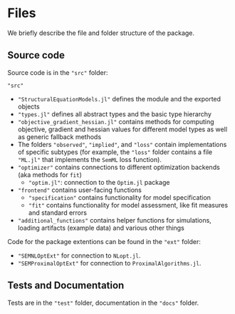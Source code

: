 # Files

We briefly describe the file and folder structure of the package.

## Source code

Source code is in the `"src"` folder:

`"src"`
- `"StructuralEquationModels.jl"` defines the module and the exported objects
- `"types.jl"` defines all abstract types and the basic type hierarchy
- `"objective_gradient_hessian.jl"` contains methods for computing objective, gradient and hessian values for different model types as well as generic fallback methods
- The folders `"observed"`, `"implied"`, and `"loss"` contain implementations of specific subtypes (for example, the `"loss"` folder contains a file `"ML.jl"` that implements the `SemML` loss function).
- `"optimizer"` contains connections to different optimization backends (aka methods for `fit`)
    - `"optim.jl"`: connection to the `Optim.jl` package
- `"frontend"` contains user-facing functions
    - `"specification"` contains functionality for model specification
    - `"fit"` contains functionality for model assessment, like fit measures and standard errors
- `"additional_functions"` contains helper functions for simulations, loading artifacts (example data) and various other things

Code for the package extentions can be found in the `"ext"` folder:
- `"SEMNLOptExt"` for connection to `NLopt.jl`.
- `"SEMProximalOptExt"` for connection to `ProximalAlgorithms.jl`.

## Tests and Documentation

Tests are in the `"test"` folder, documentation in the `"docs"` folder.